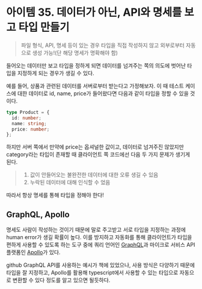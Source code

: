 # 아이템 35. 데이터가 아닌, API와 명세를 보고 타입 만들기

> 파일 형식, API, 명세 등이 있는 경우 타입을 직접 작성하지 않고 외부로부터 자동으로 생성 가능!(단 해당 명세가 명확해야 함)

들어오는 데이터만 보고 타입을 정하게 되면 데이터를 넘겨주는 쪽의 의도에 벗어난 타입을 지정하게 되는 경우가 생길 수 있다.

예를 들어, 상품과 관련된 데이터를 서버로부터 받는다고 가정해보자. 이 때 테스트 케이스에 대한 데이터로 id, name, price가 들어왔다면 다음과 같이 타입을 정할 수 있을 것이다.

```ts
type Product = {
  id: number;
  name: string;
  price: number;
};
```

하지만 서버 쪽에서 만약에 price는 옵셔널한 값이고, 데이터로 넘겨주진 않았지만 category라는 타입이 존재할 때 클라이언트 쪽 코드에선 다음 두 가지 문제가 생기게 된다.

> 1. 값이 안들어오는 불완전한 데이터에 대한 오류 생길 수 있음
> 2. 누락된 데이터에 대해 인식할 수 었음

따라서 항상 명세를 통해 타입을 정해야 한다!

## GraphQL, Apollo

명세도 사람이 작성하는 것이기 때문에 말로 주고받고 서로 타입을 지정하는 과정에 human error가 생길 확률이 높다. 이를 방지하고 자동화를 통해 클라이언트가 타입을 편하게 사용할 수 있도록 하는 도구 중에
쿼리 언어인 [GraphQL](https://graphql.org/)과 마이크로 서비스 API 플랫폼인 [Apollo](https://www.apollographql.com/)가 있다.

github GraphQL API를 사용하는 예시가 책에 있었으나, 사용 방식은 다양하기 때문에 타입을 잘 지정하고, Apollo를 활용해 typescript에서 사용할 수 있는 타입으로 자동으로 변환할 수 있다 정도를 알고 있으면 될듯하다.
